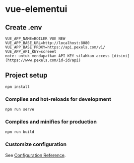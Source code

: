 # vue-elementui

## Create .env
```
VUE_APP_NAME=BOILER VUE NEW
VUE_APP_BASE_URL=http://localhost:8080
VUE_APP_BASE_PROXY=https://api.pexels.com/v1/
VUE_APP_API_KEY=screeet
note: untuk mendapatkan API KEY silahkan access [disini](https://www.pexels.com/id-id/api)
```

## Project setup
```
npm install
```

### Compiles and hot-reloads for development
```
npm run serve
```

### Compiles and minifies for production
```
npm run build
```

### Customize configuration
See [Configuration Reference](https://cli.vuejs.org/config/).
